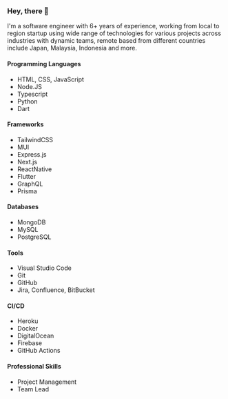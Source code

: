 ### Hey, there 👋

I'm a software engineer with 6+ years of experience, working from local to region startup using wide range of technologies for various projects across industries with dynamic teams, remote based from different countries include Japan, Malaysia, Indonesia and more.

#### Programming Languages
- HTML, CSS, JavaScript
- Node.JS
- Typescript
- Python
- Dart

#### Frameworks
- TailwindCSS
- MUI
- Express.js
- Next.js
- ReactNative
- Flutter
- GraphQL
- Prisma

#### Databases
- MongoDB
- MySQL
- PostgreSQL

#### Tools
- Visual Studio Code
- Git
- GitHub
- Jira, Confluence, BitBucket

#### CI/CD
- Heroku
- Docker
- DigitalOcean
- Firebase
- GitHub Actions

#### Professional Skills
- Project Management
- Team Lead
